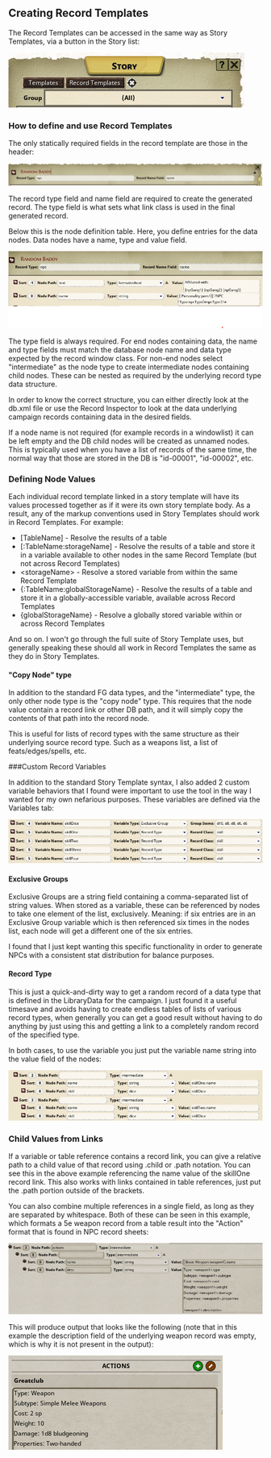 ## Creating Record Templates

The Record Templates can be accessed in the same way as Story Templates, via a button in the Story list:

![](../images/template_buttons.png)

### How to define and use Record Templates

The only statically required fields in the record template are those in the header:

![](../images/record_template_header.png)

The record type field and name field are required to create the generated record. The type field is what sets what link 
class is used in the final generated record.

Below this is the node definition table. Here, you define entries for the data nodes. Data nodes have a name, type and value 
field.

![](../images/node_def.png)

The type field is always required. For end nodes containing data, the name and type fields  must match the database node name 
and data type expected by the record window class. For non-end nodes select "intermediate" as the node type to create 
intermediate nodes containing child nodes. These can be nested as required by the underlying record type data structure.

In order to know the correct structure, you can either directly look at the db.xml file or use the Record Inspector 
to look at the data underlying campaign records containing data in the desired fields.

If a node name is not required (for example records in a windowlist) it can be left empty and the DB child nodes will be created
as unnamed nodes. This is typically used when you have a list of records of the same time, the normal way that those are stored 
in the DB is "id-00001", "id-00002", etc. 

### Defining Node Values

Each individual record template linked in a story template will have its values processed together as if it were its own story 
template body. As a result, any of the markup conventions used in Story Templates should work in Record Templates. For example:

* [TableName]   -   Resolve the results of a table
* [:TableName:storageName]      -   Resolve the results of a table and store it in a variable available to other nodes in the same Record Template (but not across Record Templates)
* &lt;storageName&gt;   -   Resolve a stored variable from within the same Record Template
* {:TableName:globalStorageName} -   Resolve the results of a table and store it in a globally-accessible variable, available across Record Templates
* {globalStorageName}   -   Resolve a globally stored variable within or across Record Templates

And so on. I won't go through the full suite of Story Template uses, but generally speaking these should all work in Record Templates 
the same as they do in Story Templates.

#### "Copy Node" type

In addition to the standard FG data types, and the "intermediate" type, the only other node type is the "copy node" type. 
This requires that the node value contain a record link or other DB path, and it will simply copy the contents of that path into 
the record node. 

This is useful for lists of record types with the same structure as their underlying source record type. 
Such as a weapons list, a list of feats/edges/spells, etc.

###Custom Record Variables

In addition to the standard Story Template syntax, I also added 2 custom variable behaviors that I found were important to use 
the tool in the way I wanted for my own nefarious purposes. These variables are defined via the Variables tab:

![](../images/variables_tab.png)

#### Exclusive Groups

Exclusive Groups are a string field containing a comma-separated list of string values. When stored as a variable, these can be 
referenced by nodes to take one element of the list, exclusively. Meaning: if six entries are in an Exclusive Group variable which 
is then referenced six times in the nodes list, each node will get a different one of the six entries.

I found that I just kept wanting this specific functionality in order to generate NPCs with a consistent stat distribution 
for balance purposes. 

#### Record Type

This is just a quick-and-dirty way to get a random record of a data type that is defined in the LibraryData for the campaign. 
I just found it a useful timesave and avoids having to create endless tables of lists of various record types, when generally 
you can get a good result without having to do anything by just using this and getting a link to a completely random record 
of the specified type.

In both cases, to use the variable you just put the variable name string into the value field of the nodes:

![](../images/using_variables.png)

### Child Values from Links

If a variable or table reference contains a record link, you can give a relative path to a child value of that record using 
.child or .path notation. You can see this in the above example referencing the name value of the skillOne record link. 
This also works with links contained in table references, just put the .path portion outside of the brackets.

You can also combine multiple references in a single field, as long as they are separated by whitespace. Both of these can 
be seen in this example, which formats a 5e weapon record from a table result into the "Action" format that is found in NPC 
record sheets:

![](../images/child_values.png)

This will produce output that looks like the following (note that in this example the description field of the underlying 
weapon record was empty, which is why it is not present in the output):

![](../images/structured_child_values.png)

